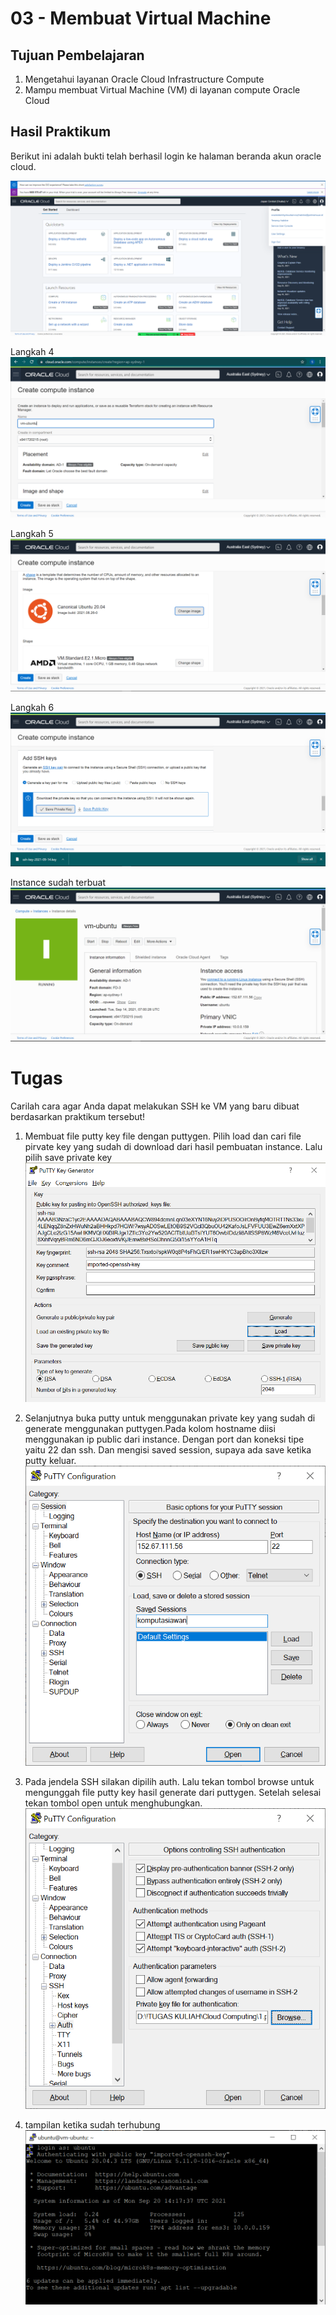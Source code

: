# 03 - Membuat Virtual Machine

## Tujuan Pembelajaran

1. Mengetahui layanan Oracle Cloud Infrastructure Compute
2. Mampu membuat Virtual Machine (VM) di layanan compute Oracle Cloud

## Hasil Praktikum

Berikut ini adalah bukti telah berhasil login ke halaman beranda akun oracle cloud.

![Screenshot Dashboard Oracle](img/dashboard_oracle.png)

Langkah 4
![Langkah 4](img/4.png)

Langkah 5
![Langkah 5](img/5.png)

Langkah 6
![Langkah 6](img/6.png)

Instance sudah terbuat
![terbuat](img/1.png)

# Tugas
Carilah cara agar Anda dapat melakukan SSH ke VM yang baru dibuat berdasarkan praktikum tersebut!

1. Membuat file putty key file dengan puttygen. Pilih load dan cari file pirvate key yang sudah di download dari hasil pembuatan instance. Lalu pilih save private key
![t1](img/t1.png)

2. Selanjutnya buka putty untuk menggunakan private key yang sudah di generate menggunakan puttygen.Pada kolom hostname diisi menggunakan ip public dari instance. Dengan port dan koneksi tipe yaitu 22 dan ssh. Dan mengisi saved session, supaya ada save ketika putty keluar.
![t2](img/t2.png)

3. Pada jendela SSH silakan dipilih auth. Lalu tekan tombol browse untuk mengunggah file putty key hasil generate dari puttygen. Setelah selesai tekan tombol open untuk menghubungkan.
![t3](img/t3.png)

4. tampilan ketika sudah terhubung
![t4](img/t4.png)
